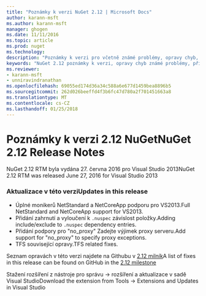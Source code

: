 ```yaml
---
title: "Poznámky k verzi NuGet 2.12 | Microsoft Docs"
author: karann-msft
ms.author: karann-msft
manager: ghogen
ms.date: 11/11/2016
ms.topic: article
ms.prod: nuget
ms.technology: 
description: "Poznámky k verzi pro včetně známé problémy, opravy chyb, přidaných funkcí a chcete 2.12 NuGet."
keywords: "NuGet 2.12 poznámky k verzi, opravy chyb známé problémy, přidat funkce, chcete"
ms.reviewer:
- karann-msft
- unniravindranathan
ms.openlocfilehash: 69055ed174d36a34c588a6e677d1459bea8896b5
ms.sourcegitcommit: 262d026beeffd4f3b6fc47d780a2f701451663a8
ms.translationtype: MT
ms.contentlocale: cs-CZ
ms.lasthandoff: 01/25/2018
---
```

# <a name="nuget-212-release-notes"></a><span data-ttu-id="62936-104">Poznámky k verzi 2.12 NuGet</span><span class="sxs-lookup"><span data-stu-id="62936-104">NuGet 2.12 Release Notes</span></span>

<span data-ttu-id="62936-105">NuGet 2.12 RTM byla vydána 27. června 2016 pro Visual Studio 2013</span><span class="sxs-lookup"><span data-stu-id="62936-105">NuGet 2.12 RTM was released June 27, 2016 for Visual Studio 2013</span></span>

### <a name="updates-in-this-release"></a><span data-ttu-id="62936-106">Aktualizace v této verzi</span><span class="sxs-lookup"><span data-stu-id="62936-106">Updates in this release</span></span>

* <span data-ttu-id="62936-107">Úplné monikerů NetStandard a NetCoreApp podporu pro VS2013.</span><span class="sxs-lookup"><span data-stu-id="62936-107">Full NetStandard  and NetCoreApp support for VS2013.</span></span>
* <span data-ttu-id="62936-108">Přidání zahrnutí a vyloučení k `.nuspec` závislost položky.</span><span class="sxs-lookup"><span data-stu-id="62936-108">Adding include/exclude to `.nuspec` dependency entries.</span></span>
* <span data-ttu-id="62936-109">Přidání podpory pro "no_proxy" Zadejte výjimek proxy serveru.</span><span class="sxs-lookup"><span data-stu-id="62936-109">Add support for "no_proxy" to specify proxy exceptions.</span></span>
* <span data-ttu-id="62936-110">TFS související opravy.</span><span class="sxs-lookup"><span data-stu-id="62936-110">TFS related fixes.</span></span>

<span data-ttu-id="62936-111">Seznam opravách v této verzi najdete na Githubu v [2.12 milník](https://github.com/NuGet/Home/issues?q=milestone%3A2.12+is%3Aclosed)</span><span class="sxs-lookup"><span data-stu-id="62936-111">A list of fixes in this release can be found on GitHub in the [2.12 milestone](https://github.com/NuGet/Home/issues?q=milestone%3A2.12+is%3Aclosed)</span></span>

<span data-ttu-id="62936-112">Stažení rozšíření z nástroje pro správu -> rozšíření a aktualizace v sadě Visual Studio</span><span class="sxs-lookup"><span data-stu-id="62936-112">Download the extension from Tools -> Extensions and Updates in Visual Studio</span></span>
